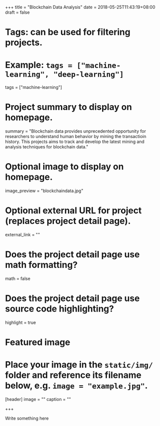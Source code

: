 +++
title = "Blockchain Data Analysis"
date = 2018-05-25T11:43:19+08:00
draft = false

# Tags: can be used for filtering projects.
# Example: `tags = ["machine-learning", "deep-learning"]`
tags = ["machine-learning"]

# Project summary to display on homepage.
summary = "Blockchain data provides unprecedented opportunity for researchers to understand human behavior by mining the transactioin history. This projects aims to track and develop the latest mining and analysis techniques for blockchain data."

# Optional image to display on homepage.
image_preview = "blockchaindata.jpg"

# Optional external URL for project (replaces project detail page).
external_link = ""

# Does the project detail page use math formatting?
math = false

# Does the project detail page use source code highlighting?
highlight = true

# Featured image
# Place your image in the `static/img/` folder and reference its filename below, e.g. `image = "example.jpg"`.
[header]
image = ""
caption = ""

+++


Write something here
